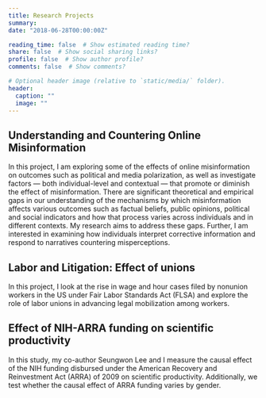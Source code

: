 ```yaml
---
title: Research Projects
summary: 
date: "2018-06-28T00:00:00Z"

reading_time: false  # Show estimated reading time?
share: false  # Show social sharing links?
profile: false  # Show author profile?
comments: false  # Show comments?

# Optional header image (relative to `static/media/` folder).
header:
  caption: ""
  image: ""
---
```


## Understanding and Countering Online Misinformation

In this project, I am exploring some of the effects of online misinformation on outcomes such as political and media polarization, as well as investigate factors — both individual-level and contextual — that promote or diminish the effect of misinformation.  There are significant theoretical and empirical gaps in our understanding of the mechanisms by which misinformation affects various outcomes such as factual beliefs, public opinions, political and social indicators and how that process varies across individuals and in different contexts. My research aims to address these gaps. Further, I am interested in examining how individuals interpret corrective information and respond to narratives countering misperceptions.

## Labor and Litigation: Effect of unions

In this project, I look at the rise in wage and hour cases filed by nonunion workers in the US under Fair Labor Standards Act (FLSA) and explore the role of labor unions in advancing legal mobilization among workers.

## Effect of NIH-ARRA funding on scientific productivity

In this study, my co-author Seungwon Lee and I measure the causal effect of the NIH funding disbursed under the American Recovery and Reinvestment Act (ARRA) of 2009 on scientific productivity. Additionally, we test whether the causal effect of ARRA funding varies by gender.




